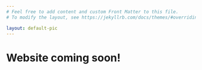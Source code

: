 ```yaml
---
# Feel free to add content and custom Front Matter to this file.
# To modify the layout, see https://jekyllrb.com/docs/themes/#overriding-theme-defaults

layout: default-pic
---
```


# Website coming soon!

